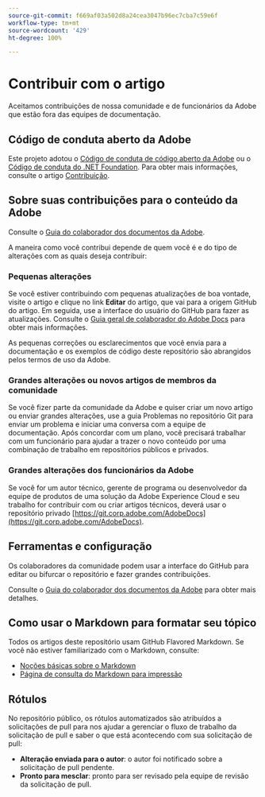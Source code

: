 ```yaml
---
source-git-commit: f669af03a502d8a24cea3047b96ec7cba7c59e6f
workflow-type: tm+mt
source-wordcount: '429'
ht-degree: 100%

---
```

# Contribuir com o artigo

Aceitamos contribuições de nossa comunidade e de funcionários da Adobe que estão fora das equipes de documentação.

## Código de conduta aberto da Adobe


Este projeto adotou o [Código de conduta de código aberto da Adobe](code-of-conduct.md) ou o [Código de conduta do .NET Foundation](https://dotnetfoundation.org/code-of-conduct). Para obter mais informações, consulte o artigo [Contribuição](contributing.md).

## Sobre suas contribuições para o conteúdo da Adobe

Consulte o [Guia do colaborador dos documentos da Adobe](https://experienceleague.adobe.com/docs/contributor/contributor-guide/introduction.html?lang=pt-BR).

A maneira como você contribui depende de quem você é e do tipo de alterações com as quais deseja contribuir:

### Pequenas alterações

Se você estiver contribuindo com pequenas atualizações de boa vontade, visite o artigo e clique no link **Editar** do artigo, que vai para a origem GitHub do artigo. Em seguida, use a interface do usuário do GitHub para fazer as atualizações. Consulte o [Guia geral de colaborador do Adobe Docs](https://experienceleague.adobe.com/docs/contributor/contributor-guide/introduction.html) para obter mais informações.

As pequenas correções ou esclarecimentos que você envia para a documentação e os exemplos de código deste repositório são abrangidos pelos termos de uso da Adobe.

### Grandes alterações ou novos artigos de membros da comunidade

Se você fizer parte da comunidade da Adobe e quiser criar um novo artigo ou enviar grandes alterações, use a guia Problemas no repositório Git para enviar um problema e iniciar uma conversa com a equipe de documentação. Após concordar com um plano, você precisará trabalhar com um funcionário para ajudar a trazer o novo conteúdo por uma combinação de trabalho em repositórios públicos e privados.

<!--
If you submit a pull request with significant changes to documentation and code examples, you'll see a message in the pull request asking you to submit an online contribution license agreement (CLA). We need you to complete the online form before we can review your pull request.
-->

### Grandes alterações dos funcionários da Adobe

Se você for um autor técnico, gerente de programa ou desenvolvedor da equipe de produtos de uma solução da Adobe Experience Cloud e seu trabalho for contribuir com ou criar artigos técnicos, deverá usar o repositório privado [https://git.corp.adobe.com/AdobeDocs](https://git.corp.adobe.com/AdobeDocs). <!--Employees from other parts of the Adobe world should use the public repo for minor updates.-->

## Ferramentas e configuração

Os colaboradores da comunidade podem usar a interface do GitHub para editar ou bifurcar o repositório e fazer grandes contribuições.

Consulte o [Guia do colaborador dos documentos da Adobe](https://experienceleague.adobe.com/docs/contributor/contributor-guide/introduction.html) para obter mais detalhes.

## Como usar o Markdown para formatar seu tópico

Todos os artigos deste repositório usam GitHub Flavored Markdown. Se você não estiver familiarizado com o Markdown, consulte:

* [Noções básicas sobre o Markdown](https://help.github.com/articles/markdown-basics/)
* [Página de consulta do Markdown para impressão](https://guides.github.com/pdfs/markdown-cheatsheet-online.pdf)

## Rótulos

No repositório público, os rótulos automatizados são atribuídos a solicitações de pull para nos ajudar a gerenciar o fluxo de trabalho da solicitação de pull e saber o que está acontecendo com sua solicitação de pull:

* **Alteração enviada para o autor**: o autor foi notificado sobre a solicitação de pull pendente.
* **Pronto para mesclar**: pronto para ser revisado pela equipe de revisão da solicitação de pull.


